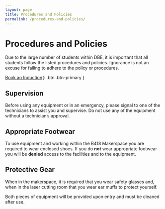 ```yaml
---
layout: page
title: Procedures and Policies
permalink: /procedures-and-policies/
---
```

<link href="https://cdn.jsdelivr.net/npm/bootstrap@5.0.2/dist/css/bootstrap.min.css" rel="stylesheet" integrity="sha384-EVSTQN3/azprG1Anm3QDgpJLIm9Nao0Yz1ztcQTwFspd3yD65VohhpuuCOmLASjC" crossorigin="anonymous">
<script src="https://cdn.jsdelivr.net/npm/bootstrap@5.0.2/dist/js/bootstrap.bundle.min.js" integrity="sha384-MrcW6ZMFYlzcLA8Nl+NtUVF0sA7MsXsP1UyJoMp4YLEuNSfAP+JcXn/tWtIaxVXM" crossorigin="anonymous"></script> 

# Procedures and Policies

Due to the large number of students within DBE, it is important that all students follow the listed procedures and policies. Ignorance is not an excuse for failing to adhere to the policy or procedures.

[Book an Induction](https://siso.curtin.edu.au/sodbe//){: .btn .btn-primary }

## Supervision
Before using any equipment or in an emergency, please signal to one of the technicians to assist you and supervise. Do not use any of the equipment without a technician’s approval.
<!-- ![](/assets/images/powertools-example.jpg) -->


## Appropriate Footwear
To use equipment and working within the B418 Makerspace you are required to wear enclosed shoes. If you do **not** wear appropriate footwear you will be **denied** access to the facilities and to the equipment.

##  Protective Gear

When in the makerspace, it is required that you wear safety glasses and, when in the laser cutting room that you wear ear muffs to protect yourself.

Both pieces of equipment will be provided upon entry and must be cleaned after use.